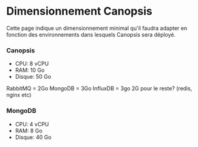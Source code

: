 # Dimensionnement Canopsis

Cette page indique un dimensionnement minimal qu'il faudra adapter en fonction des environnements dans lesquels Canopsis sera déployé.

### Canopsis

 - CPU: 8 vCPU
 - RAM: 10 Go
 - Disque: 50 Go

RabbitMQ = 2Go
MongoDB = 3Go
InfluxDB = 3go
2G pour le reste? (redis, nginx etc)


### MongoDB

 - CPU: 4 vCPU
 - RAM: 8 Go
 - Disque: 40 Go
